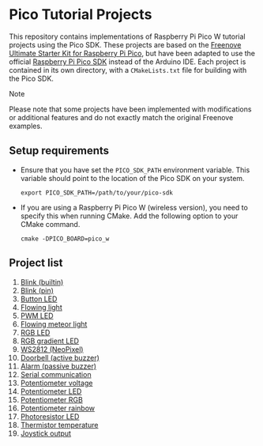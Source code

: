 # Pico Tutorial Projects

This repository contains implementations of Raspberry Pi Pico W tutorial projects using the Pico SDK. These projects
are based on
the [Freenove Ultimate Starter Kit for Raspberry Pi Pico](https://github.com/Freenove/Freenove_Ultimate_Starter_Kit_for_Raspberry_Pi_Pico),
but have been adapted to use the official
[Raspberry Pi Pico SDK](https://github.com/raspberrypi/pico-sdk) instead of the Arduino IDE. Each project is contained
in its own directory, with a `CMakeLists.txt` file for building with the Pico SDK.

> [!NOTE]
> Please note that some projects have been implemented with modifications or additional features and do not exactly
> match the original Freenove examples.

## Setup requirements

- Ensure that you have set the `PICO_SDK_PATH` environment variable. This variable should point to the location of the
  Pico SDK on your system.

  ```shell
  export PICO_SDK_PATH=/path/to/your/pico-sdk
  ```
- If you are using a Raspberry Pi Pico W (wireless version), you need to specify this when running CMake. Add the
  following option to your CMake command.

  ```shell
  cmake -DPICO_BOARD=pico_w
  ```

## Project list

1. [Blink (builtin)](https://github.com/joel-mrtn/pico-tutorial/tree/main/projects/blink_builtin)
2. [Blink (pin)](https://github.com/joel-mrtn/pico-tutorial/tree/main/projects/blink_pin)
3. [Button LED](https://github.com/joel-mrtn/pico-tutorial/tree/main/projects/button_led)
4. [Flowing light](https://github.com/joel-mrtn/pico-tutorial/tree/main/projects/flowing_light)
5. [PWM LED](https://github.com/joel-mrtn/pico-tutorial/tree/main/projects/pwm_led)
6. [Flowing meteor light](https://github.com/joel-mrtn/pico-tutorial/tree/main/projects/flowing_meteor_light)
7. [RGB LED](https://github.com/joel-mrtn/pico-tutorial/tree/main/projects/rgb_led)
8. [RGB gradient LED](https://github.com/joel-mrtn/pico-tutorial/tree/main/projects/rgb_gradient_led)
9. [WS2812 (NeoPixel)](https://github.com/joel-mrtn/pico-tutorial/tree/main/projects/ws2812)
10. [Doorbell (active buzzer)](https://github.com/joel-mrtn/pico-tutorial/tree/main/projects/buzzer_active)
11. [Alarm (passive buzzer)](https://github.com/joel-mrtn/pico-tutorial/tree/main/projects/buzzer_passive)
12. [Serial communication](https://github.com/joel-mrtn/pico-tutorial/tree/main/projects/serial_communication)
13. [Potentiometer voltage](https://github.com/joel-mrtn/pico-tutorial/tree/main/projects/potentiometer_voltage)
14. [Potentiometer LED](https://github.com/joel-mrtn/pico-tutorial/tree/main/projects/potentiometer_led)
15. [Potentiometer RGB](https://github.com/joel-mrtn/pico-tutorial/tree/main/projects/potentiometer_rgb)
16. [Potentiometer rainbow](https://github.com/joel-mrtn/pico-tutorial/tree/main/projects/potentiometer_rainbow)
17. [Photoresistor LED](https://github.com/joel-mrtn/pico-tutorial/tree/main/projects/photoresistor_led)
18. [Thermistor temperature](https://github.com/joel-mrtn/pico-tutorial/tree/main/projects/thermistor_temp)
19. [Joystick output](https://github.com/joel-mrtn/pico-tutorial/tree/main/projects/joystick_out)
